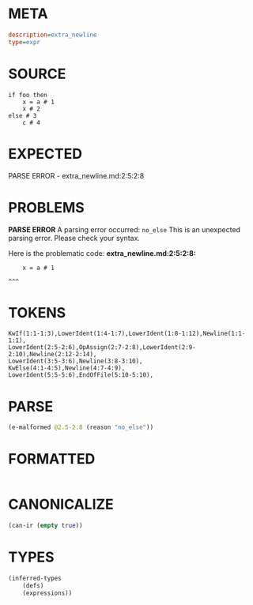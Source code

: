# META
~~~ini
description=extra_newline
type=expr
~~~
# SOURCE
~~~roc
if foo then
    x = a # 1
    x # 2
else # 3
    c # 4
~~~
# EXPECTED
PARSE ERROR - extra_newline.md:2:5:2:8
# PROBLEMS
**PARSE ERROR**
A parsing error occurred: `no_else`
This is an unexpected parsing error. Please check your syntax.

Here is the problematic code:
**extra_newline.md:2:5:2:8:**
```roc
    x = a # 1
```
    ^^^


# TOKENS
~~~zig
KwIf(1:1-1:3),LowerIdent(1:4-1:7),LowerIdent(1:8-1:12),Newline(1:1-1:1),
LowerIdent(2:5-2:6),OpAssign(2:7-2:8),LowerIdent(2:9-2:10),Newline(2:12-2:14),
LowerIdent(3:5-3:6),Newline(3:8-3:10),
KwElse(4:1-4:5),Newline(4:7-4:9),
LowerIdent(5:5-5:6),EndOfFile(5:10-5:10),
~~~
# PARSE
~~~clojure
(e-malformed @2.5-2.8 (reason "no_else"))
~~~
# FORMATTED
~~~roc

~~~
# CANONICALIZE
~~~clojure
(can-ir (empty true))
~~~
# TYPES
~~~clojure
(inferred-types
	(defs)
	(expressions))
~~~
